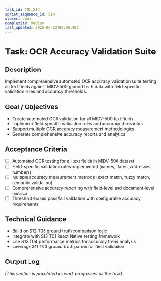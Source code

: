 ```yaml
---
task_id: T01_S14
sprint_sequence_id: S14
status: open
complexity: Medium
last_updated: 2025-06-22T00:00:00Z
---
```


# Task: OCR Accuracy Validation Suite

## Description
Implement comprehensive automated OCR accuracy validation suite testing all text fields against MIDV-500 ground truth data with field-specific validation rules and accuracy thresholds.

## Goal / Objectives
- Create automated OCR validation for all MIDV-500 text fields
- Implement field-specific validation rules and accuracy thresholds
- Support multiple OCR accuracy measurement methodologies
- Generate comprehensive accuracy reports and analytics

## Acceptance Criteria
- [ ] Automated OCR testing for all text fields in MIDV-500 dataset
- [ ] Field-specific validation rules implemented (names, dates, addresses, numbers)
- [ ] Multiple accuracy measurement methods (exact match, fuzzy match, semantic validation)
- [ ] Comprehensive accuracy reporting with field-level and document-level metrics
- [ ] Threshold-based pass/fail validation with configurable accuracy requirements

## Technical Guidance
- Build on S12 T03 ground truth comparison logic
- Integrate with S13 T01 React Native testing framework
- Use S13 T04 performance metrics for accuracy trend analysis
- Leverage S11 T03 ground truth parser for field validation

## Output Log
*(This section is populated as work progresses on the task)*